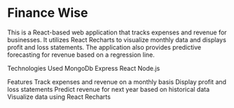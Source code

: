 # Finance Wise

This is a React-based web application that tracks expenses and revenue for businesses. 
It utilizes React Recharts to visualize monthly data and displays profit and loss statements. 
The application also provides predictive forecasting for revenue based on a regression line.

Technologies Used
	MongoDb
	Express
	React
	Node.js

Features
	Track expenses and revenue on a monthly basis
	Display profit and loss statements
	Predict revenue for next year based on historical data
	Visualize data using React Recharts
